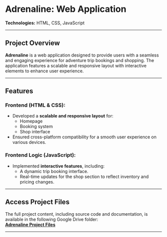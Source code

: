 # **Adrenaline: Web Application**  
**Technologies:** HTML, CSS, JavaScript  

---

## **Project Overview**  
**Adrenaline** is a web application designed to provide users with a seamless and engaging experience for adventure trip bookings and shopping. The application features a scalable and responsive layout with interactive elements to enhance user experience.  

---

## **Features**  
### **Frontend (HTML & CSS):**
- Developed a **scalable and responsive layout** for:
  - Homepage
  - Booking system
  - Shop interface
- Ensured cross-platform compatibility for a smooth user experience on various devices.

### **Frontend Logic (JavaScript):**
- Implemented **interactive features**, including:
  - A dynamic trip booking interface.
  - Real-time updates for the shop section to reflect inventory and pricing changes.

---

## **Access Project Files**  
The full project content, including source code and documentation, is available in the following Google Drive folder:  
[**Adrenaline Project Files**]([https://drive.google.com/link-placeholder](https://drive.google.com/drive/folders/1vUJnfg2flvXr9-qoSYzrGK_aUL05hWMB?usp=sharing))  

---


